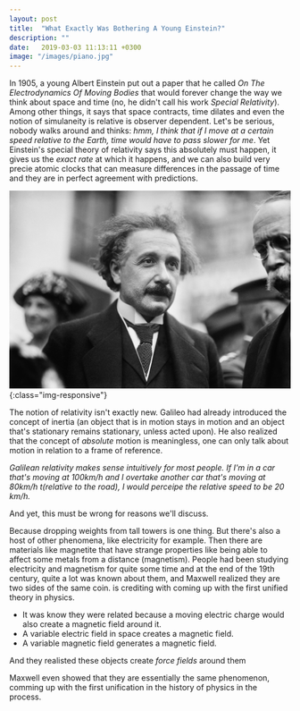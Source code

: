 ```yaml
---
layout: post
title:  "What Exactly Was Bothering A Young Einstein?"
description: ""
date:   2019-03-03 11:13:11 +0300
image: "/images/piano.jpg"
---
```

In 1905, a young Albert Einstein put out a paper that he called *On The Electrodynamics Of Moving Bodies* that would forever change the way we think about space and time (no, he didn't call his work *Special Relativity*). Among other things, it says that space contracts, time dilates and even the notion of simulaneity is relative is observer dependent. Let's be serious, nobody walks around and thinks: <i>hmm, I think that if I move at a certain speed relative to the Earth, time would have to pass slower for me</i>. Yet Einstein's special theory of relativity says this absolutely must happen, it gives us the *exact rate* at which it happens, and we can also build very precie atomic clocks that can measure differences in the passage of time and they are in perfect agreement with predictions.

![einstein](/images/einstein.jpeg){:class="img-responsive"}

The notion of relativity isn't exactly new. Galileo had already introduced the concept of inertia (an object that is in motion stays in motion and an object that's stationary remains stationary, unless acted upon). He also realized that the concept of *absolute* motion is meaningless, one can only talk about motion in relation to a frame of reference. 

*Galilean relativity makes sense intuitively for most people. If I'm in a car that's moving at 100km/h and I overtake another car that's moving at 80km/h  t(relative to the road), I would perceipe the relative speed to be 20 km/h.*

And yet, this must be wrong for reasons we'll discuss.

Because dropping weights from tall towers is one thing. But there's also a host of other phenomena, like electricity for example. Then there are materials like magnetite that have strange properties like being able to affect some metals from a distance (magnetism). People had been studying electricity and magnetism for quite some time and at the end of the 19th century, quite a lot was known about them, and Maxwell realized they are two sides of the same coin. is crediting with coming up with the first unified theory in physics.

  * It was know they were related because a moving electric charge would also create a magnetic field around it.
  * A variable electric field in space creates a magnetic field.
  * A variable magnetic field generates a magnetic field.

And they realisted these objects create *force fields* around them

Maxwell even showed that they are essentially the same phenomenon, comming up with the first unification in the history of physics in the process.